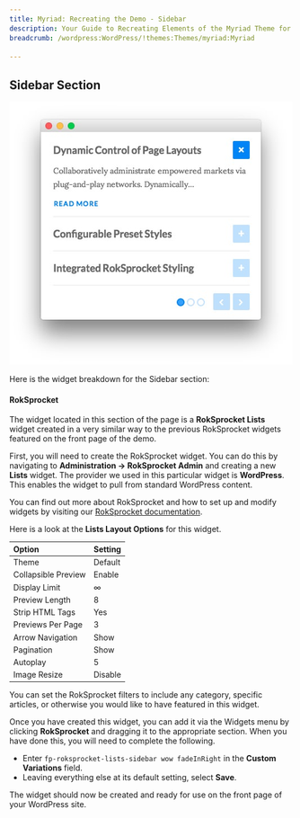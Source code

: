 ```yaml
---
title: Myriad: Recreating the Demo - Sidebar
description: Your Guide to Recreating Elements of the Myriad Theme for WordPress
breadcrumb: /wordpress:WordPress/!themes:Themes/myriad:Myriad

---
```


Sidebar Section
-----

![Sidebar](assets/demo_9.jpeg)

Here is the widget breakdown for the Sidebar section:

#### RokSprocket

The widget located in this section of the page is a **RokSprocket Lists** widget created in a very similar way to the previous RokSprocket widgets featured on the front page of the demo.

First, you will need to create the RokSprocket widget. You can do this by navigating to **Administration -> RokSprocket Admin** and creating a new **Lists** widget. The provider we used in this particular widget is **WordPress**. This enables the widget to pull from standard WordPress content.

You can find out more about RokSprocket and how to set up and modify widgets by visiting our [RokSprocket documentation](../../plugins/roksprocket).

Here is a look at the **Lists Layout Options** for this widget.

|        Option       | Setting |
| :------------------ | :------ |
| Theme               | Default |
| Collapsible Preview | Enable  |
| Display Limit       | ∞       |
| Preview Length      | 8       |
| Strip HTML Tags     | Yes     |
| Previews Per Page   | 3       |
| Arrow Navigation    | Show    |
| Pagination          | Show    |
| Autoplay            | 5       |
| Image Resize        | Disable |

You can set the RokSprocket filters to include any category, specific articles, or otherwise you would like to have featured in this widget.

Once you have created this widget, you can add it via the Widgets menu by clicking **RokSprocket** and dragging it to the appropriate section. When you have done this, you will need to complete the following.

* Enter `fp-roksprocket-lists-sidebar wow fadeInRight` in the **Custom Variations** field.
* Leaving everything else at its default setting, select **Save**.

The widget should now be created and ready for use on the front page of your WordPress site.